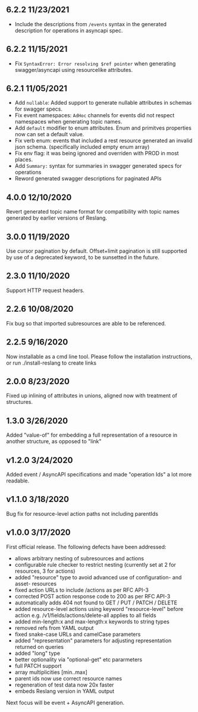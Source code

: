## 6.2.2 11/23/2021

- Include the descriptions from `/events` syntax in the generated description for operations in asyncapi spec.

## 6.2.2 11/15/2021

- Fix `SyntaxError: Error resolving $ref pointer` when generating swagger/asyncapi using resourcelike attributes.

## 6.2.1 11/05/2021

- Add `nullable`: Added support to generate nullable attributes in schemas for swagger specs.
- Fix event namespaces: `AdHoc` channels for events did not respect namespaces when generating topic names.
- Add `default` modifier to enum attributes. Enum and primitves properties now can set a default value.
- Fix verb enum: events that included a rest resource generated an invalid json schema. (specifically included empty enum array)
- Fix env flag: it was being ignored and overriden with PROD in most places.
- Add `Summary:` syntax for summaries in swagger generated specs for operations   
- Reword generated swagger descriptions for paginated APIs

## 4.0.0 12/10/2020

Revert generated topic name format for compatibility with topic names generated by earlier versions of Reslang.

## 3.0.0 11/19/2020

Use cursor pagination by default. Offset+limit pagination is still supported by use of a deprecated keyword, to be sunsetted in the future.

## 2.3.0 11/10/2020

Support HTTP request headers.

## 2.2.6 10/08/2020

Fix bug so that imported subresources are able to be referenced.

## 2.2.5 9/16/2020

Now installable as a cmd line tool. Please follow the installation instructions, or run ./install-reslang to create links

## 2.0.0 8/23/2020

Fixed up inlining of attributes in unions, aligned now with treatment of structures.

## 1.3.0 3/26/2020

Added "value-of" for embedding a full representation of a resource in another structure, as opposed to "link"

## v1.2.0 3/24/2020

Added event / AsyncAPI specifications and made "operation Ids" a lot more readable.

## v1.1.0 3/18/2020

Bug fix for resource-level action paths not including parentIds

## v1.0.0 3/17/2020

First official release. The following defects have been addressed:

-   allows arbitrary nesting of subresources and actions
-   configurable rule checker to restrict nesting (currently set at 2 for resources, 3 for actions)
-   added "resource" type to avoid advanced use of configuration- and asset- resources
-   fixed action URLs to include /actions as per RFC API-3
-   corrected POST action response code to 200 as per RFC API-3
-   automatically adds 404 not found to GET / PUT / PATCH / DELETE
-   added resource-level actions using keyword "resource-level" before action e.g. /v1/fields/actions/delete-all applies to all fields
-   added min-length:x and max-length:x keywords to string types
-   removed refs from YAML output
-   fixed snake-case URLs and camelCase parameters
-   added "representation" parameters for adjusting representation returned on queries
-   added "long" type
-   better optionality via "optional-get" etc pararmeters
-   full PATCH support
-   array multiplicities [min..max]
-   parent ids now use correct resource names
-   regeneration of test data now 20x faster
-   embeds Reslang version in YAML output

Next focus will be event + AsyncAPI generation.
